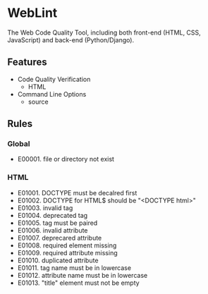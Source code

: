 # WebLint

The Web Code Quality Tool, including both front-end (HTML, CSS, JavaScript) and back-end (Python/Django).

## Features

- Code Quality Verification
  - HTML
- Command Line Options
  - source

## Rules

### Global

- E00001. file or directory not exist

### HTML

- E01001. DOCTYPE must be decalred first
- E01002. DOCTYPE for HTML$ should be "&lt;DOCTYPE html&gt;"
- E01003. invalid tag
- E01004. deprecated tag
- E01005. tag must be paired
- E01006. invalid attribute
- E01007. deprecared attribute
- E01008. required element missing
- E01009. required attribute missing
- E01010. duplicated attribute
- E01011. tag name must be in lowercase
- E01012. attribute name must be in lowercase
- E01013. "title" element must not be empty
